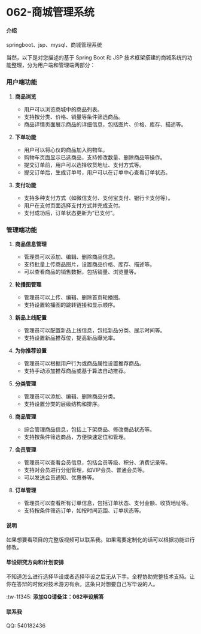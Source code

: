 # 062-商城管理系统

#### 介绍
springboot、jsp、mysql、商城管理系统

当然，以下是对您描述的基于 Spring Boot 和 JSP 技术框架搭建的商城系统的功能整理，分为用户端和管理端两部分：

### 用户端功能

1. **商品浏览**
   - 用户可以浏览商城中的商品列表。
   - 支持按分类、价格、销量等条件筛选商品。
   - 商品详情页面展示商品的详细信息，包括图片、价格、库存、描述等。

2. **下单功能**
   - 用户可以将心仪的商品加入购物车。
   - 购物车页面显示已选商品，支持修改数量、删除商品等操作。
   - 提交订单前，用户可以选择收货地址、支付方式等。
   - 提交订单后，生成订单号，用户可以在订单中心查看订单状态。

3. **支付功能**
   - 支持多种支付方式（如微信支付、支付宝支付、银行卡支付等）。
   - 用户在支付页面选择支付方式并完成支付。
   - 支付成功后，订单状态更新为“已支付”。

### 管理端功能

1. **商品信息管理**
   - 管理员可以添加、编辑、删除商品信息。
   - 支持批量上传商品图片，设置商品价格、库存、描述等。
   - 可以查看商品的销售数据，包括销量、浏览量等。

2. **轮播图管理**
   - 管理员可以上传、编辑、删除首页轮播图。
   - 支持设置轮播图的跳转链接和显示顺序。

3. **新品上线配置**
   - 管理员可以配置新品上线信息，包括新品分类、展示时间等。
   - 支持设置新品推荐位，提高新品曝光率。

4. **为你推荐设置**
   - 管理员可以根据用户行为或商品属性设置推荐商品。
   - 支持手动添加推荐商品或基于算法自动推荐。

5. **分类管理**
   - 管理员可以添加、编辑、删除商品分类。
   - 支持设置分类的层级结构和排序。

6. **商品管理**
   - 综合管理商品信息，包括上下架商品、修改商品状态等。
   - 支持按条件筛选商品，方便快速定位和管理。

7. **会员管理**
   - 管理员可以查看会员信息，包括会员等级、积分、消费记录等。
   - 支持对会员进行分组管理，如VIP会员、普通会员等。
   - 可以发送会员通知、优惠券等。

8. **订单管理**
   - 管理员可以查看所有订单信息，包括订单状态、支付金额、收货地址等。
   - 支持按条件筛选订单，如按时间范围、订单状态等。
#### 说明
如果想要看项目的完整版视频可以联系我。如果需要定制化的话可以根据功能进行修改。

#### 毕设研究方向和计划安排
不知道怎么进行选择毕设或者选择毕设之后无从下手。全程协助完整技术支持。让你在答辩的时候对技术游刃有余。这条只对想要自己写毕设的人。

:tw-1f345: **添加QQ请备注：062毕设解答** 

#### 联系我
QQ: 540182436
